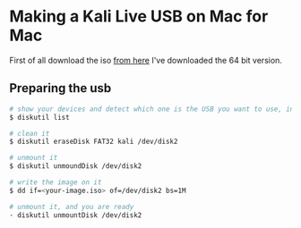 # Making a Kali Live USB on Mac for Mac

First of all download the iso [from here](https://www.kali.org/downloads/)
I've downloaded the 64 bit version.

## Preparing the usb
```bash
# show your devices and detect which one is the USB you want to use, in my case /dev/disk2
$ diskutil list

# clean it
$ diskutil eraseDisk FAT32 kali /dev/disk2

# unmount it
$ diskutil unmoundDisk /dev/disk2

# write the image on it
$ dd if=<your-image.iso> of=/dev/disk2 bs=1M

# unmount it, and you are ready
· diskutil unmountDisk /dev/disk2
```

